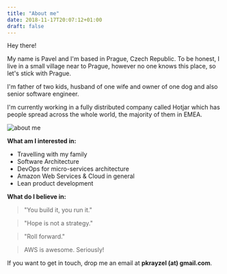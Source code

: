 ```yaml
---
title: "About me"
date: 2018-11-17T20:07:12+01:00
draft: false
---
```


Hey there! 

My name is Pavel and I'm based in Prague, Czech Republic. To be honest, I live in a small village near to Prague, however no one knows this place, so let's stick with Prague. 

I'm father of two kids, husband of one wife and owner of one dog and also senior software engineer. 

I'm currently working in a fully distributed company called Hotjar which has people spread across the whole world, the majority of them in EMEA.

![about me](images/about_me_small.png)

**What am I interested in:**

- Travelling with my family
- Software Architecture 
- DevOps for micro-services architecture
- Amazon Web Services & Cloud in general
- Lean product development

**What do I believe in:** 

> "You build it, you run it."

> "Hope is not a strategy."
 
> "Roll forward."

> AWS is awesome. Seriously!


If you want to get in touch, drop me an email at <strong>pkrayzel (at) gmail.com</strong>.